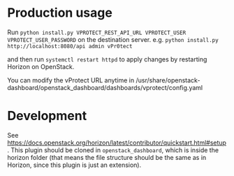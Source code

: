 # Production usage

Run `python install.py VPROTECT_REST_API_URL VPROTECT_USER VPROTECT_USER_PASSWORD` on the destination server.
e.g. `python install.py http://localhost:8080/api admin vPr0tect`

and then run `systemctl restart httpd` to apply changes by restarting Horizon on OpenStack.

You can modify the vProtect URL anytime in /usr/share/openstack-dashboard/openstack_dashboard/dashboards/vprotect/config.yaml
# Development

See https://docs.openstack.org/horizon/latest/contributor/quickstart.html#setup.
This plugin should be cloned in `openstack_dashboard`, which is inside the horizon folder (that means the file structure should be the same as in Horizon, since this plugin is just an extension).